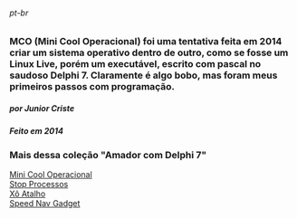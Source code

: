 ###### _pt-br_
###  MCO (Mini Cool Operacional) foi uma tentativa feita em 2014 criar um sistema operativo dentro de outro, como se fosse um Linux Live, porém um executável, escrito com pascal no saudoso Delphi 7. Claramente é algo bobo, mas foram meus primeiros passos com programação.
##### por Junior Criste
##### Feito em 2014

### Mais dessa coleção "Amador com Delphi 7" 
<a href="https://github.com/JuniorCriste/M-C-O">Mini Cool Operacional</a><br />
<a href="https://github.com/JuniorCriste/Stop-Processos">Stop Processos</a><br />
<a href="https://github.com/JuniorCriste/Xo-Atalho">Xô Atalho</a><br />
<a href="https://github.com/JuniorCriste/Speed-Nav-Navegador-Flutuante-Gadget">Speed Nav Gadget</a><br />
